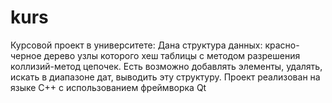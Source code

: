 # kurs
Курсовой проект в университете:
Дана структура данных: красно-черное дерево узлы которого хеш таблицы с методом разрешения коллизий-метод цепочек.
Есть возможно добавлять элементы, удалять, искать в диапазоне дат, выводить эту структуру.
Проект реализован на языке С++ с использованием фреймворка Qt
